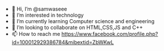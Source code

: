 - 👋 Hi, I’m @samwaseee
- 👀 I’m interested in technology 
- 🌱 I’m currently learning Computer science and engineering 
- 💞️ I’m looking to collaborate on HTML,CSS,JS and C++
- 📫 How to reach me https://www.facebook.com/profile.php?id=100012929386784&mibextid=ZbWKwL

<!---
samwaseee/samwaseee is a ✨ special ✨ repository because its `README.md` (this file) appears on your GitHub profile.
You can click the Preview link to take a look at your changes.
--->
